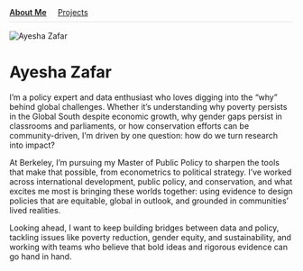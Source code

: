 
<!-- Simple nav -->
<div style="margin-bottom:1rem; border-bottom:1px solid #e0e0e0; padding-bottom:0.5rem;">
  <a href="/" style="font-weight:600; margin-right:1rem;">About Me</a>
  <a href="/projects" style="margin-right:1rem;">Projects</a>
</div>

![Ayesha Zafar](/assets/img/profile.jpg) 
# Ayesha Zafar

I’m a policy expert and data enthusiast who loves digging into the “why” behind global challenges. Whether it’s understanding why poverty persists in the Global South despite economic growth, why gender gaps persist in classrooms and parliaments, or how conservation efforts can be community-driven, I’m driven by one question: how do we turn research into impact?

At Berkeley, I’m pursuing my Master of Public Policy to sharpen the tools that make that possible, from econometrics to political strategy. I’ve worked across international development, public policy, and conservation, and what excites me most is bringing these worlds together: using evidence to design policies that are equitable, global in outlook, and grounded in communities’ lived realities.

Looking ahead, I want to keep building bridges between data and policy, tackling issues like poverty reduction, gender equity, and sustainability, and working with teams who believe that bold ideas and rigorous evidence can go hand in hand.
   
